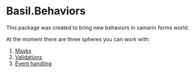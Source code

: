 # Basil.Behaviors

This package was created to bring new behaviors in xamarin forms world.

At the moment there are three spheres you can work with:

1. [Masks](https://github.com/ilievmark/Basil.Behaviors/tree/master/sample/BehaviorsSample/Pages/Masks)
2. [Validations](https://github.com/ilievmark/Basil.Behaviors/tree/master/sample/BehaviorsSample/Pages/Validations)
3. [Event handling](https://github.com/ilievmark/Basil.Behaviors/tree/master/sample/BehaviorsSample/Pages/EventHandling)
